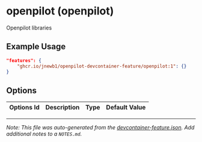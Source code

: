 
# openpilot (openpilot)

Openpilot libraries

## Example Usage

```json
"features": {
    "ghcr.io/jnewb1/openpilot-devcontainer-feature/openpilot:1": {}
}
```

## Options

| Options Id | Description | Type | Default Value |
|-----|-----|-----|-----|




---

_Note: This file was auto-generated from the [devcontainer-feature.json](https://github.com/jnewb1/openpilot-devcontainer-feature/blob/main/src/openpilot/devcontainer-feature.json).  Add additional notes to a `NOTES.md`._
